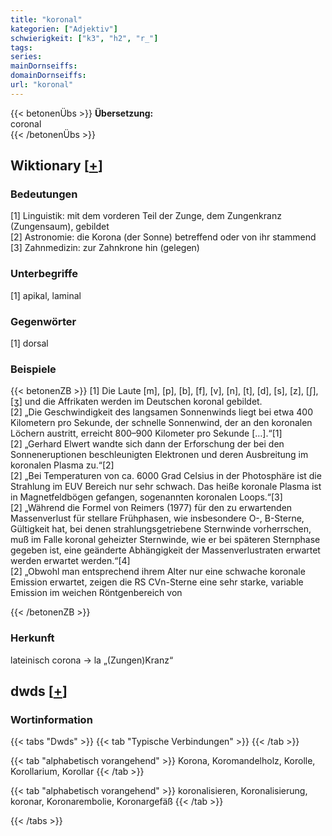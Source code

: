 ```yaml
---
title: "koronal"
kategorien: ["Adjektiv"]
schwierigkeit: ["k3", "h2", "r_"]
tags:
series:
mainDornseiffs:
domainDornseiffs:
url: "koronal"
---
```


{{< betonenÜbs >}}
**Übersetzung:**  
coronal  
{{< /betonenÜbs >}}

## Wiktionary [[+](https://de.wiktionary.org/wiki/koronal)]

### Bedeutungen
[1] Linguistik: mit dem vorderen Teil der Zunge, dem Zungenkranz (Zungensaum), gebildet  
[2] Astronomie: die Korona (der Sonne) betreffend oder von ihr stammend  
[3] Zahnmedizin: zur Zahnkrone hin (gelegen)  

### Unterbegriffe
[1] apikal, laminal  

### Gegenwörter
[1] dorsal  

### Beispiele
{{< betonenZB >}}
[1] Die Laute [m], [p], [b], [f], [v], [n], [t], [d], [s], [z], [ʃ], [ʒ] und die Affrikaten werden im Deutschen koronal gebildet.  
[2] „Die Geschwindigkeit des langsamen Sonnenwinds liegt bei etwa 400 Kilometern pro Sekunde, der schnelle Sonnenwind, der an den koronalen Löchern austritt, erreicht 800–900 Kilometer pro Sekunde […].“[1]  
[2] „Gerhard Elwert wandte sich dann der Erforschung der bei den Sonneneruptionen beschleunigten Elektronen und deren Ausbreitung im koronalen Plasma zu.“[2]  
[2] „Bei Temperaturen von ca. 6000 Grad Celsius in der Photosphäre ist die Strahlung im EUV Bereich nur sehr schwach. Das heiße koronale Plasma ist in Magnetfeldbögen gefangen, sogenannten koronalen Loops.“[3]  
[2] „Während die Formel von Reimers (1977) für den zu erwartenden Massenverlust für stellare Frühphasen, wie insbesondere O-, B-Sterne, Gültigkeit hat, bei denen strahlungsgetriebene Sternwinde vorherrschen, muß im Falle koronal geheizter Sternwinde, wie er bei späteren Sternphase gegeben ist, eine geänderte Abhängigkeit der Massenverlustraten erwartet werden erwartet werden.“[4]  
[2] „Obwohl man entsprechend ihrem Alter nur eine schwache koronale Emission erwartet, zeigen die RS CVn-Sterne eine sehr starke, variable Emission im weichen Röntgenbereich von   

{{< /betonenZB >}}
### Herkunft
lateinisch corona → la „(Zungen)Kranz“  



## dwds [[+](https://www.dwds.de/wb/koronal)]

### Wortinformation
{{< tabs "Dwds" >}}
{{< tab "Typische Verbindungen" >}}
{{< /tab >}}

{{< tab "alphabetisch vorangehend" >}}
Korona, Koromandelholz, Korolle, Korollarium, Korollar
{{< /tab >}}

{{< tab "alphabetisch vorangehend" >}}
koronalisieren, Koronalisierung, koronar, Koronarembolie, Koronargefäß
{{< /tab >}}

{{< /tabs >}}

